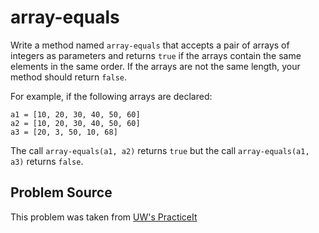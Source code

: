 # array-equals

Write a method named `array-equals` that accepts a pair of arrays of integers as parameters and returns `true` if the arrays contain the same elements in the same order. If the arrays are not the same length, your method should return `false`.

For example, if the following arrays are declared:

```
a1 = [10, 20, 30, 40, 50, 60]
a2 = [10, 20, 30, 40, 50, 60]
a3 = [20, 3, 50, 10, 68]
```

The call `array-equals(a1, a2)` returns `true` but the call `array-equals(a1, a3)` returns `false`.

## Problem Source
This problem was taken from [UW's PracticeIt](https://practiceit.cs.washington.edu/problem/view/cs1/labs/lab7/equals)
